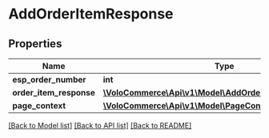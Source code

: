 # AddOrderItemResponse

## Properties
Name | Type | Description | Notes
------------ | ------------- | ------------- | -------------
**esp_order_number** | **int** |  | [optional] 
**order_item_response** | [**\VoloCommerce\Api\v1\Model\AddOrderItemResponseBean[]**](AddOrderItemResponseBean.md) |  | [optional] 
**page_context** | [**\VoloCommerce\Api\v1\Model\PageContext**](PageContext.md) |  | [optional] 

[[Back to Model list]](../README.md#documentation-for-models) [[Back to API list]](../README.md#documentation-for-api-endpoints) [[Back to README]](../README.md)


